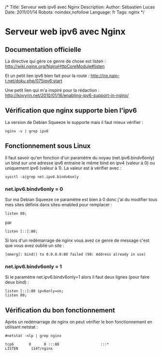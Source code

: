 /*
Title: Serveur web ipv6 avec Nginx
Description: 
Author: Sébastien Lucas
Date: 2011/01/14
Robots: noindex,nofollow
Language: fr
Tags: nginx
*/
# Serveur web ipv6 avec Nginx

## Documentation officielle
La directive qui gère ce genre de chose est listen : http://wiki.nginx.org/NginxHttpCoreModule#listen

Et un petit lien ipv6 bien fait pour la route : http://irp.nain-t.net/doku.php/075ipv6:start

Une petit lien qui m'a inspiré pour la rédaction : http://kovyrin.net/2010/01/16/enabling-ipv6-support-in-nginx/
## Vérification que nginx supporte bien l'ipv6

La version de Debian Squeeze le supporte mais il faut mieux vérifier :
```
nginx -v | grep ipv6
```
## Fonctionnement sous Linux

Il faut savoir qu'en fonction d'un paramètre du noyau (net.ipv6.bindv6only) un bind sur une adresse ipv6 entraine le même bind en ipv4 (valeur à 0) ou uniquement ipv6 (valeur à 1). La valeur est à vérifier avec :
```
sysctl -a|grep net.ipv6.bindv6only
```
### net.ipv6.bindv6only = 0

 Sur ma Debian Squeeze ce paramètre est bien à 0 donc j'ai du modifier tous mes sites définis dans sites-enabled pour remplacer :
```
listen 80;
```
par
```
listen [::]:80;
```

Si lors d'un redémarrage de nginx vous avez ce genre de message c'est que vous avez oublié un site :
```
[emerg]: bind() to 0.0.0.0:80 failed (98: Address already in use)
```

### net.ipv6.bindv6only = 1

Si le paramètre net.ipv6.bindv6only=1 alors il faut deux lignes (pour faire deux bind) :
```
listen [::]:80 ipv6only=on;
listen 80;
```
## Vérification du bon fonctionnement

Après un redémarrage de nginx on peut vérifier le bon fonctionnement en utilisant netstat :
```
#netstat -nlp | grep nginx

tcp6       0      0 :::80                   :::*                    LISTEN      1147/nginx
```






